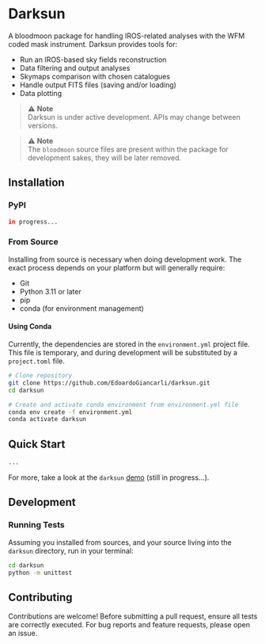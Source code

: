# Darksun

A bloodmoon package for handling IROS-related analyses with the WFM coded mask instrument. Darksun provides tools for:
- Run an IROS-based sky fields reconstruction
- Data filtering and output analyses
- Skymaps comparison with chosen catalogues
- Handle output FITS files (saving and/or loading)
- Data plotting

> ⚠️ **Note**\
> Darksun is under active development. APIs may change between versions.

> ⚠️ **Note**\
>The `bloodmoon` source files are present within the package for development sakes, they will be later removed.

## Installation

### PyPI

```bash
in progress...
```

### From Source

Installing from source is necessary when doing development work. The exact process depends on your platform but will generally require:
- Git
- Python 3.11 or later
- pip
- conda (for environment management)

#### Using Conda

Currently, the dependencies are stored in the `environment.yml` project file. This file is temporary, and during development will be substituted by a `project.toml` file.

```bash
# Clone repository
git clone https://github.com/EdoardoGiancarli/darksun.git
cd darksun

# Create and activate conda environment from environment.yml file
conda env create -f environment.yml
conda activate darksun
```


## Quick Start

```python
...
```

For more, take a look at the `darksun` [demo](demo/demo.ipynb) (still in progress...).


## Development

### Running Tests

Assuming you installed from sources, and your source living into the `darksun` directory, run in your terminal:

```bash
cd darksun
python -m unittest
```

## Contributing

Contributions are welcome!
Before submitting a pull request, ensure all tests are correctly executed.
For bug reports and feature requests, please open an issue.